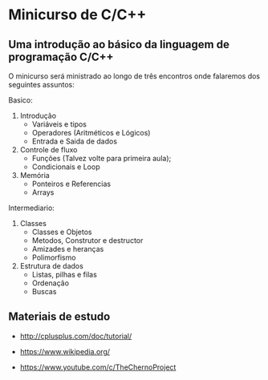# Minicurso de C/C++

## Uma introdução ao básico da linguagem de programação C/C++

O minicurso será ministrado ao longo de três encontros onde falaremos dos seguintes assuntos:

Basico:

1. Introdução
    * Variáveis e tipos
    * Operadores (Aritméticos e Lógicos)
    * Entrada e Saida de dados
1. Controle de fluxo
    * Funções (Talvez volte para primeira aula);
    * Condicionais e Loop
1. Memória
    * Ponteiros e Referencias
    * Arrays

Intermediario:

1. Classes
    * Classes e Objetos
    * Metodos, Construtor e destructor
    * Amizades e heranças
    * Polimorfismo
1. Estrutura de dados
    * Listas, pilhas e filas
    * Ordenação
    * Buscas

## Materiais de estudo

* <http://cplusplus.com/doc/tutorial/>

* <https://www.wikipedia.org/>

* <https://www.youtube.com/c/TheChernoProject>
